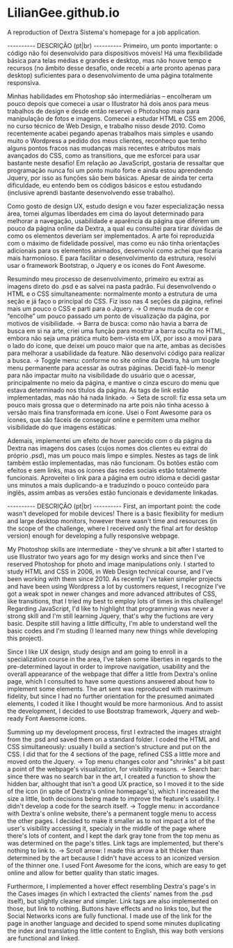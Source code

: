 # LilianGee.github.io
A reproduction of Dextra Sistema's homepage for a job application.

---------- DESCRIÇÃO (pt|br) ---------- Primeiro, um ponto importante: o código não foi desenvolvido para dispositivos móveis! Há uma flexibilidade básica para telas médias e grandes e desktop, mas não houve tempo e recursos (no âmbito desse desafio, onde recebi a arte pronto apenas para desktop) suficientes para o desenvolvimento de uma página totalmente responsiva.

Minhas habilidades em Photoshop são intermediárias – encolheram um pouco depois que comecei a usar o Illustrator há dois anos para meus trabalhos de design e desde então reservei o Photoshop mais para manipulação de fotos e imagens. Comecei a estudar HTML e CSS em 2006, no curso técnico de Web Design, e trabalho nisso desde 2010. Como recentemente acabei pegando apenas trabalhos mais simples e usando muito o Wordpress a pedido dos meus clientes, reconheço que tenho alguns pontos fracos nas mudanças mais recentes e atributos mais avançados do CSS, como as transitions, que me esforcei para usar bastante neste desafio! Em relação ao JavaScript, gostaria de ressaltar que programação nunca foi um ponto muito forte e ainda estou aprendendo Jquery, por isso as funções são bem básicas. Apesar de ainda ter certa dificuldade, eu entendo bem os códigos básicos e estou estudando (inclusive aprendi bastante desenvolvendo esse trabalho).

Como gosto de design UX, estudo design e vou fazer especialização nessa área, tomei algumas liberdades em cima do layout determinado para melhorar a navegação, usabilidade e aparência da página que diferem um pouco da página online da Dextra, a qual eu consultei para tirar dúvidas de como os elementos deveriam ser implementados. A arte foi reproduzida com o máximo de fidelidade possível, mas como eu não tinha orientações adicionais para os elementos animados, desenvolvi como achei que ficaria mais harmonioso. E para facilitar o desenvolvimento da estrutura, resolvi usar o framework Bootstrap, o Jquery e os ícones do Font Awesome.

Resumindo meu processo de desenvolvimento, primeiro eu extraí as imagens direto do .psd e as salvei na pasta padrão. Fui desenvolvendo o HTML e o CSS simultaneamente: normalmente monto a estrutura de uma seção e já faço o principal do CSS. Fiz isso nas 4 seções da página, refinei mais um pouco o CSS e parti para o Jquery. ->	O menu muda de cor e “encolhe” um pouco passado um ponto de visualização da página, por motivos de visibilidade. ->	Barra de busca: como não havia a barra de busca em si na arte, criei uma função para mostrar a barra oculta no HTML, embora não seja uma prática muito bem-vista em UX, por isso a movi para o lado do ícone, que deixei um pouco maior que na arte, ambas as decisões para melhorar a usabilidade da feature. Não desenvolvi código para realizar a busca. ->	Toggle menu: conforme no site online da Dextra, há um toogle menu permanente para acessar às outras páginas. Decidi fazê-lo menor para não impactar muito na visibilidade do usuário que o acessar, principalmente no meio da página, e mantive o cinza escuro do menu que estava determinado nos títulos da página. As tags de link estão implementadas, mas não há nada linkado. ->	Seta de scroll: fiz essa seta um pouco mais grossa que o determinado na arte pois não tinha acesso à versão mais fina transformada em ícone. Usei o Font Awesome para os ícones, que são fáceis de conseguir online e permitem uma melhor visibilidade do que imagens estáticas.

Ademais, implementei um efeito de hover parecido com o da página da Dextra nas imagens dos cases (cujos nomes dos clientes eu extraí do próprio .psd), mas um pouco mais limpo e simples. Nestes as tags de link também estão implementadas, mas não funcionam. Os botões estão com efeitos e sem links, mas os ícones das redes sociais estão totalmente funcionais. Aproveitei o link para a página em outro idioma e decidi gastar uns minutos a mais duplicando-a e traduzindo o pouco conteúdo para inglês, assim ambas as versões estão funcionais e devidamente linkadas.

---------- DESCRIÇÃO (pt|br) ---------- First, an important point: the code wasn't developed for mobile devices! There is a basic flexibility for medium and large desktop monitors, however there wasn't time and resources (in the scope of the challenge, where I received only the final art for desktop version) enough for developing a fully responsive webpage.

My Photoshop skills are intermediate - they've shrunk a bit after I started to use Illustrator two years ago for my design works and since then I've reserved Photoshop for photo and image manipulations only. I started to study HTML and CSS in 2006, in Web Design technical course, and I've been working with them since 2010. As recently I've taken simpler projects and have been using Wordpress a lot by customers request, I recognize I've got a weak spot in newer changes and more advanced attributes of CSS, like transitions, that I tried my best to employ lots of times in this challenge! Regarding JavaScript, I'd like to highlight that programming was never a strong skill and I'm still learning Jquery, that's why the fuctions are very basic. Despite still having a little difficulty, I'm able to understand well the basic codes and I'm studing (I learned many new things while developing this project).

Since I like UX design, study design and am going to enroll in a specialization course in the area, I've taken some liberties in regards to the pre-determined layout in order to improve navigation, usability and the overall appearance of the webpage that differ a little from Dextra's online page, which I consulted to have some questions answered about how to implement some elements. The art sent was reproduced with maximum fidelity, but since I had no further orientation for the presumed animated elements, I coded it like I thought would be more harmonious. And to assist the development, I decided to use Bootstrap framework, Jquery and web-ready Font Awesome icons.

Summing up my development process, first I extracted the images straight from the .psd and saved them on a standard folder. I coded the HTML and CSS simultaneously: usually I build a section's structure and put on the CSS. I did that for the 4 sections of the page, refined CSS a little more and moved onto the Jquery. -> Top menu changes color and "shrinks" a bit past a point of the webpage's visualization, for visibility reasons. -> Search bar: since there was no search bar in the art, I created a function to show the hidden bar, althought that isn't a good UX practice, so I moved it to the side of the icon (in spite of Dextra's online homepage's), which I increased the size a little, both decisions being made to improve the feature's usability. I didn't develop a code for the search itself. -> Toggle menu: in accordance with Dextra's online website, there's a permanent toggle menu to access the other pages. I decided to make it smaller as to not impact a lot of the user's visibility accessing it, specialy in the middle of the page where there's lots of content, and I kept the dark gray tone from the top menu as was determined on the page's titles. Link tags are implemented, but there's nothing to link to. -> Scroll arrow: I made this arrow a bit thicker than determined by the art because I didn't have access to an iconized version of the thinner one. I used Font Awesome for the icons, which are easy to get online and allow for better quality than static images.

Furthermore, I implemented a hover effect resembling Dextra's page's in the Cases images (in which I extracted the clients' names from the .psd itself), but slightly cleaner and simpler. Link tags are also implemented on those, but link to nothing. Buttons have effects and no links too, but the Social Networks icons are fully functional. I made use of the link for the page in another language and decided to spend some minutes duplicating the index and translating the little content to English, this way both versions are functional and linked.
